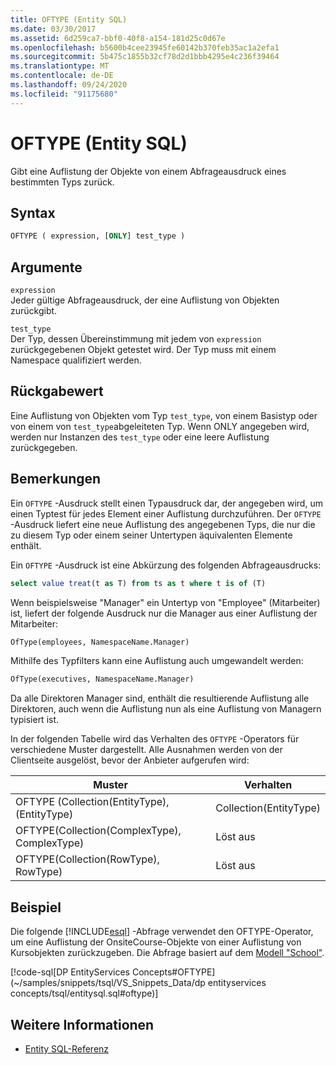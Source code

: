 ```yaml
---
title: OFTYPE (Entity SQL)
ms.date: 03/30/2017
ms.assetid: 6d259ca7-bbf0-40f8-a154-181d25c0d67e
ms.openlocfilehash: b5600b4cee23945fe60142b370feb35ac1a2efa1
ms.sourcegitcommit: 5b475c1855b32cf78d2d1bbb4295e4c236f39464
ms.translationtype: MT
ms.contentlocale: de-DE
ms.lasthandoff: 09/24/2020
ms.locfileid: "91175680"
---
```

# <a name="oftype-entity-sql"></a>OFTYPE (Entity SQL)

Gibt eine Auflistung der Objekte von einem Abfrageausdruck eines bestimmten Typs zurück.  
  
## <a name="syntax"></a>Syntax  
  
```sql  
OFTYPE ( expression, [ONLY] test_type )  
```  
  
## <a name="arguments"></a>Argumente  

 `expression`  
 Jeder gültige Abfrageausdruck, der eine Auflistung von Objekten zurückgibt.  
  
 `test_type`  
 Der Typ, dessen Übereinstimmung mit jedem von `expression` zurückgegebenen Objekt getestet wird. Der Typ muss mit einem Namespace qualifiziert werden.  
  
## <a name="return-value"></a>Rückgabewert  

 Eine Auflistung von Objekten vom Typ `test_type`, von einem Basistyp oder von einem von `test_type`abgeleiteten Typ. Wenn ONLY angegeben wird, werden nur Instanzen des `test_type` oder eine leere Auflistung zurückgegeben.  
  
## <a name="remarks"></a>Bemerkungen  

 Ein `OFTYPE` -Ausdruck stellt einen Typausdruck dar, der angegeben wird, um einen Typtest für jedes Element einer Auflistung durchzuführen.  Der `OFTYPE` -Ausdruck liefert eine neue Auflistung des angegebenen Typs, die nur die zu diesem Typ oder einem seiner Untertypen äquivalenten Elemente enthält.  
  
 Ein `OFTYPE` -Ausdruck ist eine Abkürzung des folgenden Abfrageausdrucks:  
  
```sql  
select value treat(t as T) from ts as t where t is of (T)  
```  
  
 Wenn beispielsweise "Manager" ein Untertyp von "Employee" (Mitarbeiter) ist, liefert der folgende Ausdruck nur die Manager aus einer Auflistung der Mitarbeiter:  
  
```sql  
OfType(employees, NamespaceName.Manager)  
```  
  
 Mithilfe des Typfilters kann eine Auflistung auch umgewandelt werden:  
  
```sql
OfType(executives, NamespaceName.Manager)  
```  
  
 Da alle Direktoren Manager sind, enthält die resultierende Auflistung alle Direktoren, auch wenn die Auflistung nun als eine Auflistung von Managern typisiert ist.  
  
 In der folgenden Tabelle wird das Verhalten des `OFTYPE` -Operators für verschiedene Muster dargestellt. Alle Ausnahmen werden von der Clientseite ausgelöst, bevor der Anbieter aufgerufen wird:  
  
|Muster|Verhalten|  
|-------------|--------------|  
|OFTYPE (Collection(EntityType), (EntityType)|Collection(EntityType)|  
|OFTYPE(Collection(ComplexType), ComplexType)|Löst aus|  
|OFTYPE(Collection(RowType), RowType)|Löst aus|  
  
## <a name="example"></a>Beispiel  

 Die folgende [!INCLUDE[esql](../../../../../../includes/esql-md.md)] -Abfrage verwendet den OFTYPE-Operator, um eine Auflistung der OnsiteCourse-Objekte von einer Auflistung von Kursobjekten zurückzugeben. Die Abfrage basiert auf dem [Modell "School"](/previous-versions/dotnet/netframework-4.0/bb896300(v=vs.100)).  
  
 [!code-sql[DP EntityServices Concepts#OFTYPE](~/samples/snippets/tsql/VS_Snippets_Data/dp entityservices concepts/tsql/entitysql.sql#oftype)]  
  
## <a name="see-also"></a>Weitere Informationen

- [Entity SQL-Referenz](entity-sql-reference.md)
